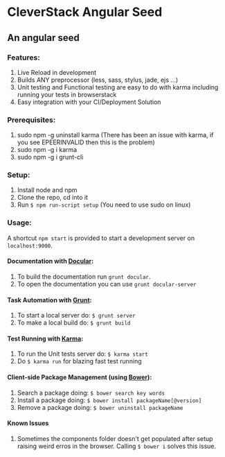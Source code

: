 # CleverStack Angular Seed
## An angular seed 

### Features:
1. Live Reload in development
2. Builds ANY preprocessor (less, sass, stylus, jade, ejs ...)
3. Unit testing and Functional testing are easy to do with karma including running your tests in browserstack
4. Easy integration with your CI/Deployment Solution

### Prerequisites:
1. sudo npm -g uninstall karma (There has been an issue with karma, if you see EPEERINVALID then this is the problem)
2. sudo npm -g i karma
3. sudo npm -g i grunt-cli

### Setup:
1. Install node and npm
2. Clone the repo, cd into it
3. Run `$ npm run-script setup` (You need to use sudo on linux)

### Usage:
A shortcut `npm start` is provided to start a development server on `localhost:9000`.

#### Documentation with [Docular](https://github.com/gitsome/docular):
1. To build the documentation run `grunt docular`.
2. To open the documentation you can use `grunt docular-server`

#### Task Automation with [Grunt](http://http://gruntjs.com/):
1. To start a local server do: `$ grunt server`
4. To make a local build do: `$ grunt build`

#### Test Running with [Karma](http://karma-runner.github.io):
1. To run the Unit tests server do: `$ karma start`
2. Do `$ karma run` for blazing fast test running

#### Client-side Package Management (using [Bower](http://bower.io)):
1. Search a package doing: `$ bower search key words`
2. Install a package doing: `$ bower install packageName[@version]`
3. Remove a package doing: `$ bower uninstall packageName`

#### Known Issues
1. Sometimes the components folder doesn't get populated after setup raising weird erros in the browser. Calling `$ bower i` solves this issue.
